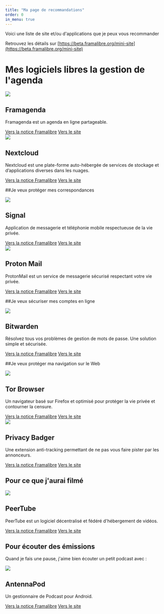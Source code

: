 ```yaml
---
title: "Ma page de recommandations"
order: 0
in_menu: true
---
```

Voici une liste de site et/ou d'applications que je peux vous recommander

Retrouvez les détails sur [https://beta.framalibre.org/mini-site](https://beta.framalibre.org/mini-site)


# Mes logiciels libres la gestion de l'agenda

  <article class="framalibre-notice">
    <div>
      <img src="https://framalibre.org/images/logo/Framagenda.png">
    </div>
    <div>
      <h2>Framagenda</h2>
      <p>Framagenda est un agenda en ligne partageable.</p>
      <div>
        <a href="https://framalibre.org/notices/framagenda.html">Vers la notice Framalibre</a>
        <a href="https://framagenda.org/">Vers le site</a>
      </div>
    </div>
  </article>


  <article class="framalibre-notice">
    <div>
      <img src="https://framalibre.org/images/logo/Nextcloud.png">
    </div>
    <div>
      <h2>Nextcloud</h2>
      <p>Nextcloud est une plate-forme auto-hébergée de services de stockage et d’applications diverses dans les nuages.</p>
      <div>
        <a href="https://framalibre.org/notices/nextcloud.html">Vers la notice Framalibre</a>
        <a href="https://nextcloud.com/">Vers le site</a>
      </div>
    </div>
  </article>

##Je veux protéger mes correspondances

  <article class="framalibre-notice">
    <div>
      <img src="https://framalibre.org/images/logo/Signal.png">
    </div>
    <div>
      <h2>Signal</h2>
      <p>Application de messagerie et téléphonie mobile respectueuse de la vie privée.</p>
      <div>
        <a href="https://framalibre.org/notices/signal.html">Vers la notice Framalibre</a>
        <a href="https://signal.org">Vers le site</a>
      </div>
    </div>
  </article>


  <article class="framalibre-notice">
    <div>
      <img src="https://framalibre.org/images/logo/ProtonMail.png">
    </div>
    <div>
      <h2>Proton Mail</h2>
      <p>ProtonMail est un service de messagerie sécurisé respectant votre vie privée.</p>
      <div>
        <a href="https://framalibre.org/notices/proton-mail.html">Vers la notice Framalibre</a>
        <a href="https://proton.me/fr/mail">Vers le site</a>
      </div>
    </div>
  </article>

##Je veux sécuriser mes comptes en ligne

  <article class="framalibre-notice">
    <div>
      <img src="https://framalibre.org/images/logo/Bitwarden.png">
    </div>
    <div>
      <h2>Bitwarden</h2>
      <p>Résolvez tous vos problèmes de gestion de mots de passe. Une solution  simple et sécurisée.</p>
      <div>
        <a href="https://framalibre.org/notices/bitwarden.html">Vers la notice Framalibre</a>
        <a href="https://bitwarden.com/">Vers le site</a>
      </div>
    </div>
  </article>

##Je veux protéger ma navigation sur le Web


  <article class="framalibre-notice">
    <div>
      <img src="https://framalibre.org/images/logo/Tor%20Browser.png">
    </div>
    <div>
      <h2>Tor Browser</h2>
      <p>Un navigateur basé sur Firefox et optimisé pour protéger la vie privée et contourner la censure.</p>
      <div>
        <a href="https://framalibre.org/notices/tor-browser.html">Vers la notice Framalibre</a>
        <a href="https://www.torproject.org/">Vers le site</a>
      </div>
    </div>
  </article>


  <article class="framalibre-notice">
    <div>
      <img src="https://framalibre.org/images/logo/Privacy%20Badger.png">
    </div>
    <div>
      <h2>Privacy Badger</h2>
      <p>Une extension anti-tracking permettant de ne pas vous faire pister par les annonceurs.</p>
      <div>
        <a href="https://framalibre.org/notices/privacy-badger.html">Vers la notice Framalibre</a>
        <a href="https://github.com/EFForg/privacybadger">Vers le site</a>
      </div>
    </div>
  </article>


## Pour ce que j'aurai filmé

<article class="framalibre-notice">
  <div>
    <img src="https://beta.framalibre.org/images/logo/PeerTube.png">
  </div>
  <div>
    <h2>PeerTube</h2>
    <p>PeerTube est un logiciel décentralisé et fédéré d'hébergement de vidéos.</p>
    <div>
      <a href="https://beta.framalibre.org/notices/peertube.html">Vers la notice Framalibre</a>
      <a href="https://joinpeertube.org/fr/">Vers le site</a>
    </div>
  </div>
</article>

## Pour écouter des émissions

Quand je fais une pause, j'aime bien écouter un petit podcast avec :

  <article class="framalibre-notice">
    <div>
      <img src="https://beta.framalibre.org/images/logo/AntennaPod.png">
    </div>
    <div>
      <h2>AntennaPod</h2>
      <p>Un gestionnaire de Podcast pour Android.</p>
      <div>
        <a href="https://beta.framalibre.org/notices/antennapod.html">Vers la notice Framalibre</a>
        <a href="http://antennapod.org/">Vers le site</a>
      </div>
    </div>
  </article> 